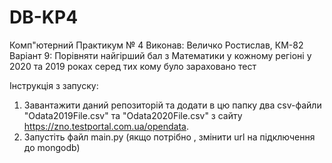 # DB-KP4
Комп"ютерний Практикум № 4
Виконав: Величко Ростислав, КМ-82
Варіант 9: Порівняти найгірший бал з Математики у кожному регіоні у 2020 та 2019 роках серед тих кому було зараховано тест

Інструкція з запуску:

1. Завантажити даний репозиторій та додати в цю папку два csv-файли "Odata2019File.csv" та "Odata2020File.csv" з сайту https://zno.testportal.com.ua/opendata.
2. Запустіть файл main.py (якщо потрібно , змінити url на підключення до mongodb)


